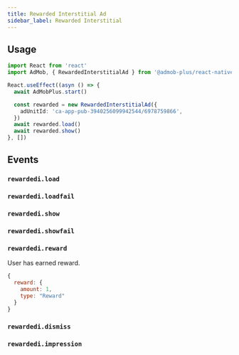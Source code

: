 ```yaml
---
title: Rewarded Interstitial Ad
sidebar_label: Rewarded Interstitial
---
```


## Usage

```ts
import React from 'react'
import AdMob, { RewardedInterstitialAd } from '@admob-plus/react-native'

React.useEffect((asyn () => {
  await AdMobPlus.start()

  const rewarded = new RewardedInterstitialAd({
    adUnitId: 'ca-app-pub-3940256099942544/6978759866',
  })
  await rewarded.load()
  await rewarded.show()
}, [])
```

## Events

### `rewardedi.load`

### `rewardedi.loadfail`

### `rewardedi.show`

### `rewardedi.showfail`

### `rewardedi.reward`

User has earned reward.

```js
{
  reward: {
    amount: 1,
    type: "Reward"
  }
}
```

### `rewardedi.dismiss`

### `rewardedi.impression`
